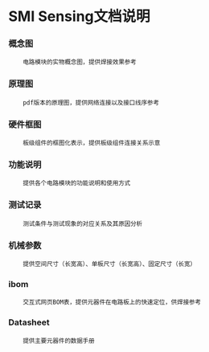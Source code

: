 # SMI Sensing文档说明

### 概念图

		电路模块的实物概念图，提供焊接效果参考

### 原理图

		pdf版本的原理图，提供网络连接以及接口线序参考

### 硬件框图

		板级组件的框图化表示，提供板级组件连接关系示意

### 功能说明

		提供各个电路模块的功能说明和使用方式

### 测试记录

		测试条件与测试现象的对应关系及其原因分析

### 机械参数

		提供空间尺寸（长宽高）、单板尺寸（长宽高）、固定尺寸（长宽）

### ibom

		交互式网页BOM表，提供元器件在电路板上的快速定位，供焊接参考

### Datasheet

		提供主要元器件的数据手册

